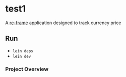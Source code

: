 # test1

A [re-frame](https://github.com/day8/re-frame) application designed to track currency price

## Run
* `lein deps`
* `lein dev`

### Project Overview

